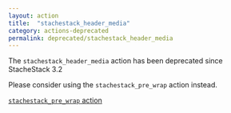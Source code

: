 ```yaml
---
layout: action
title:  "stachestack_header_media"
category: actions-deprecated
permalink: deprecated/stachestack_header_media
---
```


The `stachestack_header_media` action has been deprecated since StacheStack 3.2

Please consider using the `stachestack_pre_wrap` action instead.

<a class="button" href="/StacheStack/actions/stachestack_pre_wrap">`stachestack_pre_wrap` action</a>